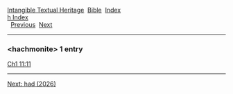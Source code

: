 [Intangible Textual Heritage](../../index)  [Bible](../index) 
[Index](index)   
[h Index](_h_)  
  [Previous](c05011)  [Next](c05013) 

------------------------------------------------------------------------

### &lt;hachmonite&gt; 1 entry

[Ch1 11:11](../kjv/ch1011.htm#011)  

------------------------------------------------------------------------

[Next: had (2026)](c05013)
